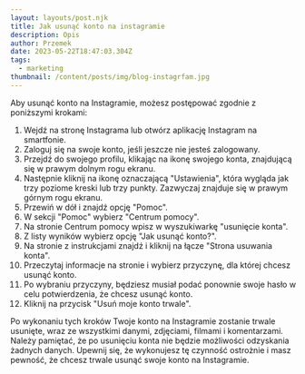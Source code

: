 ```yaml
---
layout: layouts/post.njk
title: Jak usunąć konto na instagramie
description: Opis
author: Przemek
date: 2023-05-22T18:47:03.304Z
tags:
  - marketing
thumbnail: /content/posts/img/blog-instagrfam.jpg
---
```

Aby usunąć konto na Instagramie, możesz postępować zgodnie z poniższymi krokami:

1. Wejdź na stronę Instagrama lub otwórz aplikację Instagram na smartfonie.
2. Zaloguj się na swoje konto, jeśli jeszcze nie jesteś zalogowany.
3. Przejdź do swojego profilu, klikając na ikonę swojego konta, znajdującą się w prawym dolnym rogu ekranu.
4. Następnie kliknij na ikonę oznaczającą "Ustawienia", która wygląda jak trzy poziome kreski lub trzy punkty. Zazwyczaj znajduje się w prawym górnym rogu ekranu.
5. Przewiń w dół i znajdź opcję "Pomoc".
6. W sekcji "Pomoc" wybierz "Centrum pomocy".
7. Na stronie Centrum pomocy wpisz w wyszukiwarkę "usunięcie konta".
8. Z listy wyników wybierz opcję "Jak usunąć konto?".
9. Na stronie z instrukcjami znajdź i kliknij na łącze "Strona usuwania konta".
10. Przeczytaj informacje na stronie i wybierz przyczynę, dla której chcesz usunąć konto.
11. Po wybraniu przyczyny, będziesz musiał podać ponownie swoje hasło w celu potwierdzenia, że chcesz usunąć konto.
12. Kliknij na przycisk "Usuń moje konto trwale".

Po wykonaniu tych kroków Twoje konto na Instagramie zostanie trwale usunięte, wraz ze wszystkimi danymi, zdjęciami, filmami i komentarzami. Należy pamiętać, że po usunięciu konta nie będzie możliwości odzyskania żadnych danych. Upewnij się, że wykonujesz tę czynność ostrożnie i masz pewność, że chcesz trwale usunąć swoje konto na Instagramie.
